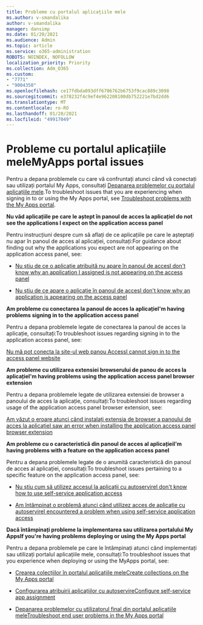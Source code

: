 ```yaml
---
title: Probleme cu portalul aplicațiile mele
ms.author: v-smandalika
author: v-smandalika
manager: dansimp
ms.date: 01/20/2021
ms.audience: Admin
ms.topic: article
ms.service: o365-administration
ROBOTS: NOINDEX, NOFOLLOW
localization_priority: Priority
ms.collection: Adm_O365
ms.custom:
- "7771"
- "9004350"
ms.openlocfilehash: ce17fdbda093dff6706762b6753f9cac889c3098
ms.sourcegitcommit: e378232f4c9ef4e962208100db752221e7bd2dd6
ms.translationtype: MT
ms.contentlocale: ro-RO
ms.lasthandoff: 01/20/2021
ms.locfileid: "49917049"
---
```

# <a name="myapps-portal-issues"></a><span data-ttu-id="bc852-102">Probleme cu portalul aplicațiile mele</span><span class="sxs-lookup"><span data-stu-id="bc852-102">MyApps portal issues</span></span>

<span data-ttu-id="bc852-103">Pentru a depana problemele cu care vă confruntați atunci când vă conectați sau utilizați portalul My Apps, consultați [Depanarea problemelor cu portalul aplicațiile mele](https://docs.microsoft.com/azure/active-directory/user-help/my-apps-portal-end-user-troubleshoot).</span><span class="sxs-lookup"><span data-stu-id="bc852-103">To troubleshoot issues that you are experiencing when signing in to or using the My Apps portal, see [Troubleshoot problems with the My Apps portal](https://docs.microsoft.com/azure/active-directory/user-help/my-apps-portal-end-user-troubleshoot).</span></span>

<span data-ttu-id="bc852-104">**Nu văd aplicațiile pe care le aștept în panoul de acces la aplicație**</span><span class="sxs-lookup"><span data-stu-id="bc852-104">**I do not see the applications I expect on the application access panel**</span></span>

<span data-ttu-id="bc852-105">Pentru instrucțiuni despre cum să aflați de ce aplicațiile pe care le așteptați nu apar în panoul de acces al aplicației, consultați:</span><span class="sxs-lookup"><span data-stu-id="bc852-105">For guidance about finding out why the applications you expect are not appearing on the application access panel, see:</span></span>

- [<span data-ttu-id="bc852-106">Nu știu de ce o aplicație atribuită nu apare în panoul de acces</span><span class="sxs-lookup"><span data-stu-id="bc852-106">I don't know why an application I assigned is not appearing on the access panel</span></span>](https://docs.microsoft.com/azure/active-directory/application-access-panel-unexpected-application-not-appearing/)
     
- [<span data-ttu-id="bc852-107">Nu știu de ce apare o aplicație în panoul de acces</span><span class="sxs-lookup"><span data-stu-id="bc852-107">I don't know why an application is appearing on the access panel</span></span>](https://docs.microsoft.com/azure/active-directory/application-access-panel-unexpected-application-appears/)

<span data-ttu-id="bc852-108">**Am probleme cu conectarea la panoul de acces la aplicație**</span><span class="sxs-lookup"><span data-stu-id="bc852-108">**I'm having problems signing in to the application access panel**</span></span>

<span data-ttu-id="bc852-109">Pentru a depana problemele legate de conectarea la panoul de acces la aplicație, consultați:</span><span class="sxs-lookup"><span data-stu-id="bc852-109">To troubleshoot issues regarding signing in to the application access panel, see:</span></span>

[<span data-ttu-id="bc852-110">Nu mă pot conecta la site-ul web panou Access</span><span class="sxs-lookup"><span data-stu-id="bc852-110">I cannot sign in to the access panel website</span></span>](https://docs.microsoft.com/azure/active-directory/manage-apps/application-sign-in-other-problem-access-panel)

<span data-ttu-id="bc852-111">**Am probleme cu utilizarea extensiei browserului de panou de acces la aplicație**</span><span class="sxs-lookup"><span data-stu-id="bc852-111">**I'm having problems using the application access panel browser extension**</span></span>

<span data-ttu-id="bc852-112">Pentru a depana problemele legate de utilizarea extensiei de browser a panoului de acces la aplicație, consultați:</span><span class="sxs-lookup"><span data-stu-id="bc852-112">To troubleshoot issues regarding usage of the application access panel browser extension, see:</span></span>

[<span data-ttu-id="bc852-113">Am văzut o eroare atunci când instalați extensia de browser a panoului de acces la aplicație</span><span class="sxs-lookup"><span data-stu-id="bc852-113">I saw an error when installing the application access panel browser extension</span></span>](https://docs.microsoft.com/azure/active-directory/application-access-panel-extension-problem-installing/)

<span data-ttu-id="bc852-114">**Am probleme cu o caracteristică din panoul de acces al aplicației**</span><span class="sxs-lookup"><span data-stu-id="bc852-114">**I'm having problems with a feature on the application access panel**</span></span>

<span data-ttu-id="bc852-115">Pentru a depana problemele legate de o anumită caracteristică din panoul de acces al aplicației, consultați:</span><span class="sxs-lookup"><span data-stu-id="bc852-115">To troubleshoot issues pertaining to a specific feature on the application access panel, see:</span></span>

- [<span data-ttu-id="bc852-116">Nu știu cum să utilizez accesul la aplicații cu autoservire</span><span class="sxs-lookup"><span data-stu-id="bc852-116">I don't know how to use self-service application access</span></span>](https://docs.microsoft.com/azure/active-directory/manage-apps/access-panel-manage-self-service-access) 

- [<span data-ttu-id="bc852-117">Am întâmpinat o problemă atunci când utilizez acces de aplicație cu autoservire</span><span class="sxs-lookup"><span data-stu-id="bc852-117">I encountered a problem when using self-service application access</span></span>](https://docs.microsoft.com/azure/active-directory/manage-apps/access-panel-manage-self-service-access)
    
<span data-ttu-id="bc852-118">**Dacă întâmpinați probleme la implementarea sau utilizarea portalului My Apps**</span><span class="sxs-lookup"><span data-stu-id="bc852-118">**If you're having problems deploying or using the My Apps portal**</span></span>

<span data-ttu-id="bc852-119">Pentru a depana problemele pe care le întâmpinați atunci când implementați sau utilizați portalul aplicațiile mele, consultați:</span><span class="sxs-lookup"><span data-stu-id="bc852-119">To troubleshoot issues that you experience when deploying or using the MyApps portal, see:</span></span>

- [<span data-ttu-id="bc852-120">Crearea colecțiilor în portalul aplicațiile mele</span><span class="sxs-lookup"><span data-stu-id="bc852-120">Create collections on the My Apps portal</span></span>](https://docs.microsoft.com/azure/active-directory/manage-apps/access-panel-collections) 
    
- [<span data-ttu-id="bc852-121">Configurarea atribuirii aplicațiilor cu autoservire</span><span class="sxs-lookup"><span data-stu-id="bc852-121">Configure self-service app assignment</span></span>](https://docs.microsoft.com/azure/active-directory/manage-apps/manage-self-service-access)
     
- [<span data-ttu-id="bc852-122">Depanarea problemelor cu utilizatorul final din portalul aplicațiile mele</span><span class="sxs-lookup"><span data-stu-id="bc852-122">Troubleshoot end user problems in the My Apps portal</span></span>](https://docs.microsoft.com/azure/active-directory/user-help/my-apps-portal-end-user-troubleshoot)



